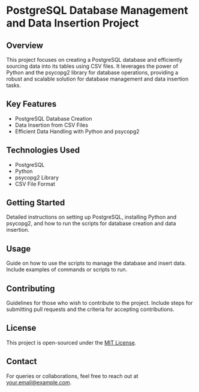 # PostgreSQL Database Management and Data Insertion Project

## Overview
This project focuses on creating a PostgreSQL database and efficiently sourcing data into its tables using CSV files. It leverages the power of Python and the psycopg2 library for database operations, providing a robust and scalable solution for database management and data insertion tasks.

## Key Features
- PostgreSQL Database Creation
- Data Insertion from CSV Files
- Efficient Data Handling with Python and psycopg2

## Technologies Used
- PostgreSQL
- Python
- psycopg2 Library
- CSV File Format

## Getting Started
Detailed instructions on setting up PostgreSQL, installing Python and psycopg2, and how to run the scripts for database creation and data insertion.

## Usage
Guide on how to use the scripts to manage the database and insert data. Include examples of commands or scripts to run.

## Contributing
Guidelines for those who wish to contribute to the project. Include steps for submitting pull requests and the criteria for accepting contributions.

## License
This project is open-sourced under the [MIT License](LICENSE.md).

## Contact
For queries or collaborations, feel free to reach out at [your.email@example.com](mailto:your.email@example.com).
